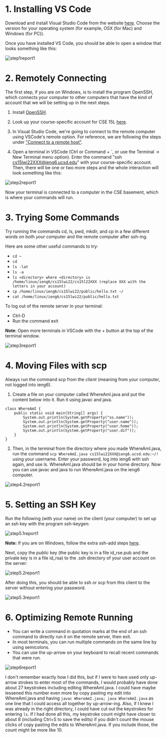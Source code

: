 # 1. Installing VS Code
Download and install Visual Studio Code from the website [here](https://code.visualstudio.com/).
Choose the version for your operating system (for example, OSX (for Mac) and Windows (for PC)).

Once you have installed VS Code, you should be able to open a window that looks something like this:

![step1report1](step1report1.png)

# 2. Remotely Connecting
The first step, if you are on Windows, is to install the program OpenSSH, which connects your computer to other computers that have the kind of account that we will be setting up in the next steps.

1. Install [OpenSSH](https://docs.microsoft.com/en-us/windows-server/administration/openssh/openssh_install_firstuse).

2. Look up your course-specific account for CSE 15L [here](https://sdacs.ucsd.edu/~icc/index.php).

3. In Visual Studio Code, we're going to connect to the remote computer using VSCode's remote option. For reference, we are following the steps under ["Connect to a remote host"](https://code.visualstudio.com/docs/remote/ssh#_connect-to-a-remote-host). 

4. Open a terminal in VSCode (Ctrl or Command + `, or use the Terminal -> New Terminal menu option). Enter the command "ssh cs15lwi22XXX@ieng6.ucsd.edu" with your course-specific account. Then, there will be one or two more steps and the whole interaction will look something like this:

![step2report1](step2report1.png)

Now your terminal is connected to a computer in the CSE basement, which is where your commands will run.

# 3. Trying Some Commands

Try running the commands cd, ls, pwd, mkdir, and cp in a few different words on both *your* computer and the remote computer after ssh-ing.

Here are some other useful commands to try:
* `cd ~`
* `cd`
* `ls -lat`
* `ls -a`
* ```ls <directory> where <directory> is /home/linux/ieng6/cs15lwi22/cs15l22XXX (replace XXX with the letters in your account)```
* `cp /home/linux/ieng6/cs15lwi22/public/hello.txt ~/`
* `cat /home/linux/ieng6/cs15lwi22/public/hello.txt`

To log out of the remote server in your terminal:
* Ctrl-D
* Run the command exit

**Note**: Open more terminals in VSCode with the + button at the top of the terminal window.

![step3report1](step3report1.png)

# 4. Moving Files with scp

Always run the command scp from the *client* (meaning from your computer, not logged into ieng6). 

1. Create a file on your computer called WhereAmI.java and put the content below into it. Run it using javac and java. 

```
class WhereAmI {
    public static void main(String[] args) {
        System.out.println(System.getProperty("os.name"));
        System.out.println(System.getProperty("user.name"));
        System.out.println(System.getProperty("user.home"));
        System.out.println(System.getProperty("user.dif"));
    }
}
```

2. Then, in the terminal from the directory where you made WhereAmI.java, run the command `scp WhereAmI.java cs15lwi22XXX@ieng6.ucsd.edu:~/!`
 using your username. Enter your password, log into ieng6 with ssh again, and use ls. WhereAmI.java should be in your home directory. Now you can use javac and java to run WhereAmI.java on the ieng6 computer.

 ![step4.2report1](step4.2report1.png)

# 5. Setting an SSH Key

Run the following (with your name) on the client (your computer) to set up an ssh key with the program ssh-keygen:

![step5.1report1](step5report1.png)

**Note:** If you are on Windows, follow the extra ssh-add steps [here](https://docs.microsoft.com/en-us/windows-server/administration/openssh/openssh_keymanagement#user-key-generation).

Next, copy the *public* key (the public key is in a file id_rse.pub and the private key is in a file id_rsa) to the .ssh directory of your user account on the server:

![step5.2report1](step5.2report1.png)

After doing this, you should be able to ssh or scp from this client to the server without entering your password.

![step5.3report1](step5.3report1.png)

# 6. Optimizing Remote Running

* You can write a command in quotation marks at the end of an ssh command to directly run it on the remote server, then exit. 
* In most terminals, you can run multiple commands on the same line by using semicolons.
* You can use the up-arrow on your keyboard to recall recent commands that were run.

![step6report1](step6report1.png)

I don't remember exactly how I did this, but if I were to have used only up-arrow strokes to enter most of the commands, I would probably have done about 27 keystrokes including editing WhereAmI.java. I could have maybe lessened this number even more by copy pasting my edit into WhereAmI.java and having ```javac WhereAmI.java; java WhereAmI.java``` as one line that I could access all together by up-arrow-ing. Also, if I knew I was already in the right directory, I could have cut out the keystrokes for entering ```ls```. If I had done all this, my keystroke count might have closer to about 8 (including Ctrl+S to save the edits) if you didn't count the mouse clicks of copy pasting the edits to WhereAmI.java. If you include those, the count might be more like 10. 





